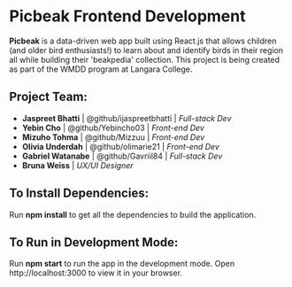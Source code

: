 # Picbeak Frontend Development

**Picbeak** is a data-driven web app built using React.js that allows children (and older
bird enthusiasts!) to learn about and identify birds in their region all while building their
'beakpedia' collection. This project is being created as part of the WMDD program at Langara College.

## Project Team:

- **Jaspreet Bhatti** | @github/ijaspreetbhatti | *Full-stack Dev*
- **Yebin Cho** | @github/Yebincho03 | *Front-end Dev*
- **Mizuho Tohma** | @github/Mizzuu | *Front-end Dev*
- **Olivia Underdah** | @github/olimarie21 | *Front-end Dev*
- **Gabriel Watanabe** | @github/Gavriil84 | *Full-stack Dev*
- **Bruna Weiss** | *UX/UI Designer*

## To Install Dependencies:

Run **npm install** to get all the dependencies to build the application.

## To Run in Development Mode:

Run **npm start** to run the app in the development mode.
Open http://localhost:3000 to view it in your browser.